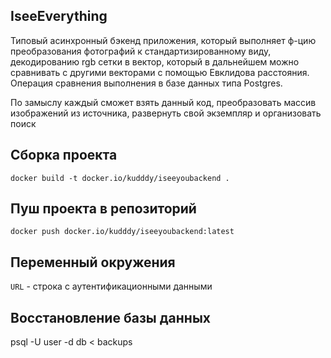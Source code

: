 ## IseeEverything

Типовый асинхронный бэкенд приложения, который выполняет ф-цию преобразования фотографий к стандартизированному виду, декодированию
rgb сетки в вектор, который в дальнейшем можно сравнивать с другими векторами с помощью Евклидова расстояния.
Операция сравнения выполнения в базе данных типа Postgres.

По замыслу каждый сможет взять данный код, преобразовать массив изображений из источника, развернуть свой экземпляр и организовать поиск


## Сборка проекта

`docker build -t docker.io/kudddy/iseeyoubackend .`

## Пуш проекта в репозиторий 
`docker push docker.io/kudddy/iseeyoubackend:latest`

## Переменный окружения

`URL` - строка с аутентификационными данными


## Восстановление базы данных

psql -U user -d db < backups


